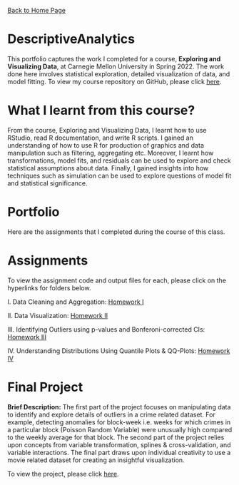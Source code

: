 [Back to Home Page](https://mhmirza.github.io/mhmirza/)

# DescriptiveAnalytics

This portfolio captures the work I completed for a course, **Exploring and Visualizing Data**, at Carnegie Mellon University in Spring 2022. The work done here involves statistical exploration, detailed visualization of data, and model fitting. To view my course repository on GitHub, please click [here](https://github.com/mhmirza/DescriptiveAnalytics).

# What I learnt from this course?

From the course, Exploring and Visualizing Data, I learnt how to use RStudio, read R documentation, and write R scripts. I gained an understanding of how to use R for production of graphics and data manipulation such as filtering, aggregating etc. Moreover, I learnt how transformations, model fits, and residuals can be used to explore and check statistical assumptions about data. Finally, I gained insights into how techniques such as simulation can be used to explore questions of model fit and statistical significance.

# Portfolio

Here are the assignments that I completed during the course of this class. 

# Assignments

To view the assignment code and output files for each, please click on the hyperlinks for folders below. 

I. Data Cleaning and Aggregation: [Homework I](https://github.com/mhmirza/DescriptiveAnalytics/tree/main/hw%201)

II. Data Visualization: [Homework II](https://github.com/mhmirza/DescriptiveAnalytics/tree/main/hw%202)

III. Identifying Outliers using p-values and Bonferoni-corrected CIs: [Homework III](https://github.com/mhmirza/DescriptiveAnalytics/tree/main/hw%203)

IV. Understanding Distributions Using Quantile Plots & QQ-Plots: [Homework IV](https://github.com/mhmirza/DescriptiveAnalytics/tree/main/hw%204)

# Final Project

**Brief Description:** The first part of the project focuses on manipulating data to identify and explore details of outliers in a crime related dataset. For example, detecting anomalies for block-week i.e. weeks for which crimes in a particular block (Poisson Random Variable) were unusually high compared to the weekly average for that block. The second part of the project relies upon concepts from variable transformation, splines & cross-validation, and variable interactions. The final part draws upon individual creativity to use a movie related dataset for creating an insightful visualization.   

To view the project, please click [here](https://github.com/mhmirza/DescriptiveAnalytics/tree/main/Project). 
